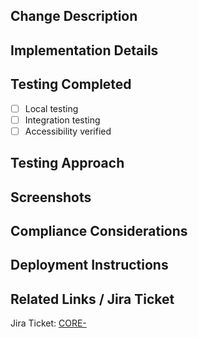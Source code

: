 ## Change Description
<!-- Brief description of what changed and why -->

## Implementation Details
<!-- How the change was implemented, focusing on technical approach -->

## Testing Completed
- [ ] Local testing
- [ ] Integration testing
- [ ] Accessibility verified

## Testing Approach
<!-- How the feature should be tested or reviewed -->

## Screenshots
<!-- For UI changes, include before/after screenshots - if applicable, delete section if not -->

## Compliance Considerations
<!-- Brief statement on security/compliance impact - if applicable, delete section if not -->

## Deployment Instructions
<!-- Any special steps needed for deployment? Include:
- New environment variables to set
- Services to restart
- Feature flags to enable
- Configuration changes

if applicable, delete section if not  -->

## Related Links / Jira Ticket
Jira Ticket: [CORE-](https://augmetec.atlassian.net/browse/CORE-)